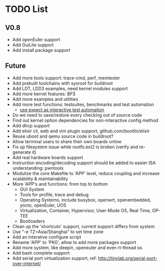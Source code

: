 
# TODO List

## V0.8

* Add openEuler support
* Add GuiLite support
* Add install package support

## Future

* Add more tools support: trace-cmd, perf, memtester
* Add prebuilt toolchains with sysroot for buildroot
* Add LDT, LDD3 examples, need kernel modules support
* Add more kernel features: BFS
* Add more examples and utilities
* Add more test functions: testsuites, benchmarks and test automation
  * [use expect as interactive test automation](https://fadeevab.com/how-to-setup-qemu-output-to-console-and-automate-using-shell-script/#3inputoutputthroughanamedpipefile)
* Do we need to save/restore every checking out of source code
* Find out kernel option dependencies for non-interactive config method
* Add dhcp support
* Add elixir cli, web and vim plugin support, github.com/bootlin/elixir
* Reuse uboot and qemu source code in buildroot?
* Allow terminal users to share their own boards online
* Fix up filesystem issue while rootfs.ext2 is broken (verify and re-generate it)
* Add real hardware boards support
* Instruction encoding/decoding support should be added to easier ISA understanding: pwntools
* Modulize the core Makefile to 'APP' level, reduce coupling and increase scalability & maintainability
* More 'APP's and functions: from top to bottom
  * GUI System
  * Tools for profile, trace and debug
  * Operating Systems, include busybox, openwrt, openembedded, yocto, openEuler, UOS
  * Virtualization, Container, Hypervisor, User-Mode OS, Real Time, OP-TEE
  * Bootloaders
* Clean up the 'shortcuts' support, current support differs from system
* Use "-e TZ=Asia/Shanghai" to set time zone
* Add an interative configure script
* Rename 'APP' to 'PKG', allow to add more packages support
* Add more system, like deepin, openeuler and even rt-thread os
* Add bash complete support
* Add serial port virtualization support, ref: http://tinylab.org/serial-port-over-internet/
